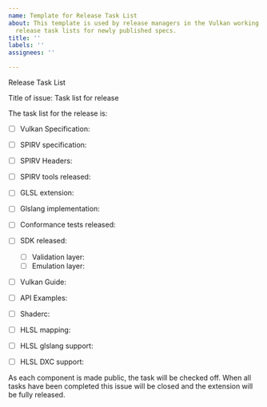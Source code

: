 ```yaml
---
name: Template for Release Task List
about: This template is used by release managers in the Vulkan working group to create
  release task lists for newly published specs.
title: ''
labels: ''
assignees: ''

---
```


<!--
- Copyright 2019-2022 The Khronos Group Inc.
-
- SPDX-License-Identifier: CC-BY-4.0
-
-->
Release Task List

<!-- This template is used by release managers in the Vulkan working group
to create release task list issues for newly published specs.
To fill one out, delete checkbox lines for irrelevant items
(such as glslang support for extensions that do not affect SPIR-V)
and replace markdown comments with the item they
call for. In the case of deliverables, you can also check
the box when you supply the appropriate link.-->

Title of issue:  Task list for <!-- VK API or extension --> release

<!-- Brief description of what the API or extension does and any context needed for why it exists. -->

The task list for the <!-- VK API or extension name --> release is:
<!-- Note: include relevant task list items only. -->

 - [ ] Vulkan Specification:  <!-- link to Vulkan registry entry-->
 - [ ] SPIRV specification:  <!-- link to SPIRV registry entry-->
 - [ ] SPIRV Headers:  <!-- link to SPIRV-Headers GitHub pull request -->
 - [ ] SPIRV tools released: <!-- link to SPIRV-Tools GitHub pull request -->
 - [ ] GLSL extension: <!-- link to GLSL GitHub pull request -->
 - [ ] Glslang implementation: <!-- link to glslgang GitHub pull request-->
 - [ ] Conformance tests released: <!-- link(s) to VK-GL-CTS GitHub releases -->
 - [ ] SDK released: <!-- link to SDK (list version number) -->

     - [ ] Validation layer: <!-- link to Vulkan-ValidationLayers GitHub pull request -->
     - [ ] Emulation layer: <!-- link to Vulkan-ExtensionLayer GitHub pull request -->

 - [ ] Vulkan Guide:  <!-- Link to Vulkan-Guide chapter -->
 - [ ] API Examples:  <!-- Link to API examples in Vulkan-Docs/wiki -->
 - [ ] Shaderc:  <!-- Link to shaderc GitHub pull request -->
 - [ ] HLSL mapping:
 - [ ] HLSL glslang support:
 - [ ] HLSL DXC support: <!-- link to DXC GitHub pull request -->

As each component is made public, the task will be checked off. When all tasks have been completed this issue will be closed and the extension will be fully released.
